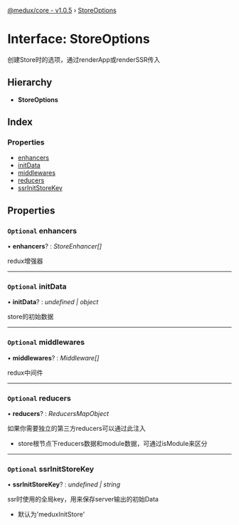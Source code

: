[@medux/core - v1.0.5](../README.md) › [StoreOptions](storeoptions.md)

# Interface: StoreOptions

创建Store时的选项，通过renderApp或renderSSR传入

## Hierarchy

* **StoreOptions**

## Index

### Properties

* [enhancers](storeoptions.md#optional-enhancers)
* [initData](storeoptions.md#optional-initdata)
* [middlewares](storeoptions.md#optional-middlewares)
* [reducers](storeoptions.md#optional-reducers)
* [ssrInitStoreKey](storeoptions.md#optional-ssrinitstorekey)

## Properties

### `Optional` enhancers

• **enhancers**? : *StoreEnhancer[]*

redux增强器

___

### `Optional` initData

• **initData**? : *undefined | object*

store的初始数据

___

### `Optional` middlewares

• **middlewares**? : *Middleware[]*

redux中间件

___

### `Optional` reducers

• **reducers**? : *ReducersMapObject*

如果你需要独立的第三方reducers可以通过此注入
- store根节点下reducers数据和module数据，可通过isModule来区分

___

### `Optional` ssrInitStoreKey

• **ssrInitStoreKey**? : *undefined | string*

ssr时使用的全局key，用来保存server输出的初始Data
- 默认为'meduxInitStore'
